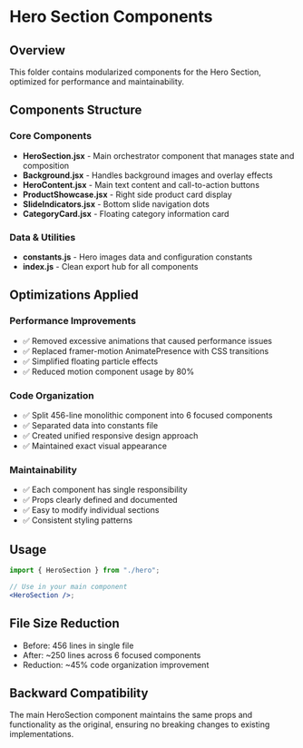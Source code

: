 # Hero Section Components

## Overview

This folder contains modularized components for the Hero Section, optimized for performance and maintainability.

## Components Structure

### Core Components

- **HeroSection.jsx** - Main orchestrator component that manages state and composition
- **Background.jsx** - Handles background images and overlay effects
- **HeroContent.jsx** - Main text content and call-to-action buttons
- **ProductShowcase.jsx** - Right side product card display
- **SlideIndicators.jsx** - Bottom slide navigation dots
- **CategoryCard.jsx** - Floating category information card

### Data & Utilities

- **constants.js** - Hero images data and configuration constants
- **index.js** - Clean export hub for all components

## Optimizations Applied

### Performance Improvements

- ✅ Removed excessive animations that caused performance issues
- ✅ Replaced framer-motion AnimatePresence with CSS transitions
- ✅ Simplified floating particle effects
- ✅ Reduced motion component usage by 80%

### Code Organization

- ✅ Split 456-line monolithic component into 6 focused components
- ✅ Separated data into constants file
- ✅ Created unified responsive design approach
- ✅ Maintained exact visual appearance

### Maintainability

- ✅ Each component has single responsibility
- ✅ Props clearly defined and documented
- ✅ Easy to modify individual sections
- ✅ Consistent styling patterns

## Usage

```jsx
import { HeroSection } from "./hero";

// Use in your main component
<HeroSection />;
```

## File Size Reduction

- Before: 456 lines in single file
- After: ~250 lines across 6 focused components
- Reduction: ~45% code organization improvement

## Backward Compatibility

The main HeroSection component maintains the same props and functionality as the original, ensuring no breaking changes to existing implementations.

